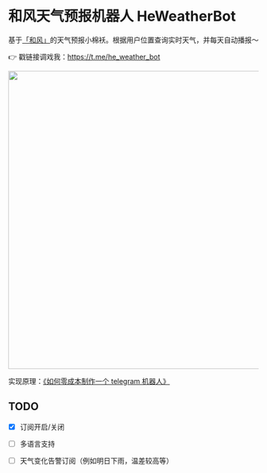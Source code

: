 # 和风天气预报机器人 HeWeatherBot

基于[「和风」](https://www.qweather.com/)的天气预报小棉袄。根据用户位置查询实时天气，并每天自动播报～

👉 戳链接调戏我：https://t.me/he_weather_bot  

<img src="https://raw.githubusercontent.com/daya0576/he_weather_bot/master/img/2021-02-21%2015-49-06.gifcask.2021-02-21%2017_20_45.gif" width="600">

实现原理：[《如何零成本制作一个 telegram 机器人》](https://changchen.me/blog/20210221/buld-telegram-bot-from-scratch/)

## TODO

- [x] 订阅开启/关闭
- [ ] 多语言支持
- [ ] 天气变化告警订阅（例如明日下雨，温差较高等）

